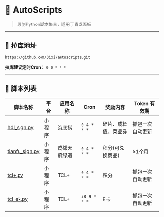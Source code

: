 # 🚀 AutoScripts

> 原创Python脚本集合，适用于青龙面板

---

## 🔗 拉库地址

```plaintext
https://github.com/3ixi/autoscripts.git
```

**拉库建议定时Cron：** `0 0 * * *`

---

## 📜 脚本列表

| 脚本名称         | 平台       | 应用名称       | Cron      | 奖励内容                 | Token 有效期          |
|------------------|------------|----------------|---------------|--------------------------|-----------------------|
| [hdl_sign.py](https://github.com/3ixi/autoscripts/blob/main/hdl_sign.py "海底捞签到脚本")|小程序|海底捞|`0 4 * * *`|碎片、成长值、菜品券|抓包一次自动更新|
| [tianfu_sign.py](https://github.com/3ixi/autoscripts/blob/main/tianfu_sign.py "成都天府绿道自动任务脚本")|小程序|成都天府绿道|`0 4 * * *`|积分(可兑换商品)|≥1个月|
| [tcl+.py](https://github.com/3ixi/autoscripts/blob/main/tcl%2B.py "TCL+自动任务脚本")|小程序|TCL+|`0 4 * * *`|积分|抓包一次自动更新|
| [tcl_ek.py](https://github.com/3ixi/autoscripts/blob/main/tcl_ek.py "TCL+自动兑换E卡")|小程序|TCL+|`58 9 * * *`|E卡|抓包一次自动更新|
